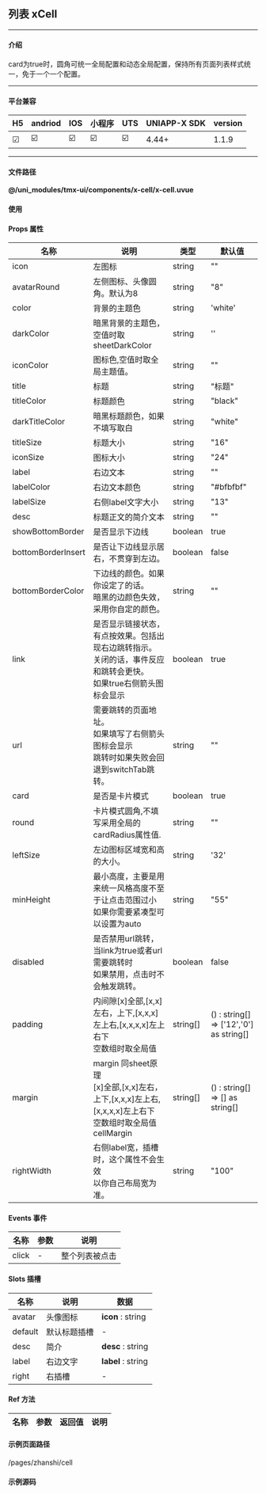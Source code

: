
## 列表 xCell

***

#### 介绍

card为true时，圆角可统一全局配置和动态全局配置，保持所有页面列表样式统一，免于一个一个配置。

***

#### 平台兼容

| H5 | andriod | IOS | 小程序 | UTS | UNIAPP-X SDK | version |
| --- | --- | --- | --- | --- | --- | --- |
| ☑ | ☑️ | ☑️ | ☑️ | ☑️ | 4.44+ | 1.1.9 |

***

#### 文件路径

**@/uni_modules/tmx-ui/components/x-cell/x-cell.uvue**

#### 使用

<x-cell></x-cell>

#### Props 属性

| 名称 | 说明 | 类型 | 默认值 |
| ------ | ---- | ---- | ---- |
| icon | 左图标 | string | "" |
| avatarRound | 左侧图标、头像圆角。默认为8 | string | "8" |
| color | 背景的主题色 | string | 'white' |
| darkColor | 暗黑背景的主题色，空值时取sheetDarkColor | string | '' |
| iconColor | 图标色,空值时取全局主题值。 | string | "" |
| title | 标题 | string | "标题" |
| titleColor | 标题颜色 | string | "black" |
| darkTitleColor | 暗黑标题颜色，如果不填写取白 | string | "white" |
| titleSize | 标题大小 | string | "16" |
| iconSize | 图标大小 | string | "24" |
| label | 右边文本 | string | "" |
| labelColor | 右边文本颜色 | string | "#bfbfbf" |
| labelSize | 右侧label文字大小 | string | "13" |
| desc | 标题正文的简介文本 | string | "" |
| showBottomBorder | 是否显示下边线 | boolean | true |
| bottomBorderInsert | 是否让下边线显示居右，不贯穿到左边。 | boolean | false |
| bottomBorderColor | 下边线的颜色。如果你设定了的话。<br>暗黑的边颜色失效，采用你自定的颜色。 | string | "" |
| link | 是否显示链接状态，有点按效果。包括出现右边跳转指示。<br>关闭的话，事件反应和跳转会更快。<br>如果true右侧箭头图标会显示 | boolean | true |
| url | 需要跳转的页面地址。<br>如果填写了右侧箭头图标会显示<br>跳转时如果失败会回退到switchTab跳转。 | string | "" |
| card | 是否是卡片模式 | boolean | true |
| round | 卡片模式圆角,不填写采用全局的cardRadius属性值. | string | "" |
| leftSize | 左边图标区域宽和高的大小。 | string | '32' |
| minHeight | 最小高度，主要是用来统一风格高度不至于让点击范围过小<br>如果你需要紧凑型可以设置为auto | string | "55" |
| disabled | 是否禁用url跳转，当link为true或者url需要跳转时<br>如果禁用，点击时不会触发跳转。 | boolean | false |
| padding | 内间隙[x]全部,[x,x]左右，上下,[x,x,x]左上右,[x,x,x,x]左上右下<br>空数组时取全局值 | string[] | () : string[] => ['12','0'] as string[] |
| margin | margin 同sheet原理<br>[x]全部,[x,x]左右，上下,[x,x,x]左上右,[x,x,x,x]左上右下<br>空数组时取全局值cellMargin | string[] | () : string[] => [] as string[] |
| rightWidth | 右侧label宽，插槽时，这个属性不会生效<br>以你自己布局宽为准。 | string | "100" |



#### Events 事件

| 名称 | 参数 | 说明 |
| ------ | ---- | ---- |
| click | - | 整个列表被点击 |


#### Slots 插槽

| 名称 | 说明 | 数据 |
| ------ | ---- | ---- |
| avatar | 头像图标 | **icon** : string<br> |
| default | 默认标题插槽 | - |
| desc | 简介 | **desc** : string<br> |
| label | 右边文字 | **label** : string<br> |
| right | 右插槽 | - |


#### Ref 方法

| 名称 | 参数 | 返回值 | 说明 |
| ------ | ---- | ---- | ---- |


#### 示例页面路径

/pages/zhanshi/cell

#### 示例源码

<template>
	<!-- #ifdef APP -->
	<scroll-view style="flex:1">
	<!-- #endif -->
	<!-- #ifdef MP-WEIXIN -->
	<page-meta :page-style="`background-color:${xThemeConfigBgColor}`">
		<navigation-bar :background-color="xThemeConfigNavBgColor" :front-color="xThemeConfigNavFontColor"></navigation-bar>
	</page-meta>
	<!-- #endif -->

		<x-sheet>
			<x-text font-size="18" class=" text-weight-b mb-8">列表组 Cell</x-text>
			<x-text color="#999999">
				插槽丰富方便自定义自己的样式
			</x-text>
		</x-sheet>


		<x-cell :link="false" url="/pages/index/button" icon="apps-line" title="常见组件库"></x-cell>
		<x-cell title="应用设置" url="/pages/index/icon" icon="price-tag-3-line" label="+￥32非卡片模式非卡片模式非卡片模式非卡片模式" label-color="red"
			icon-color="red"></x-cell>
		<x-cell title="聊天介绍" url="/pages/index/tag" icon="message-3-line" label="tmx测试" icon-color="green"></x-cell>

		<x-sheet :margin="['16']">
			<x-text font-size="18" class=" text-weight-b ">非卡片模式 Cell</x-text>
			<x-text color="#999999">
				底边线可以左对齐或者右内对齐。
			</x-text>
		</x-sheet>

		<x-sheet :padding="['0']">
			<x-cell :bottomBorderInsert="true" :card="false" url="/pages/index/button" icon="color-filter-line"
				desc="UTS版本tmui组件库,高质量库" title="常见组件库"></x-cell>
			<x-cell title="价格设置" :bottomBorderInsert="true" :card="false" url="/pages/index/icon" icon="server-line"
				label="+￥32" label-color="red" icon-color="red"></x-cell>
			<x-cell title="书签读书" :bottomBorderInsert="true" :card="false" icon="book-marked-line" url="/pages/index/tag"
				label="tmx测试" icon-color="orange"></x-cell>
			<x-cell title="标签页面" :bottomBorderInsert="true" :card="false" :show-bottom-border="false" icon="gift-line"
				url="/pages/index/tag" label="tmx测试" icon-color="success"></x-cell>
		</x-sheet>




		<view class="py-32"></view>
	<!-- #ifdef APP -->
	</scroll-view>
	<!-- #endif -->
</template>

<script>
	export default {
		data() {
			return {

			};
		},
		onLoad() {

		}
	}
</script>

<style lang="scss">

</style>
		
